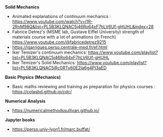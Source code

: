 **Solid Mechanics**
- Animated explanations of continuum mechanics : https://www.youtube.com/watch?v=i1R-2RnM98Q&list=PL5B3KLQNAC5j46Ro64xF7hLV6Uf-gHUHL&index=28
- Fabrice Detrez's (MSME lab, Gustave Eiffel University) strength of materials course with a lot of animations (in French) https://www.youtube.com/@fabricedetrez9215
- https://jgarrigues.perso.centrale-med.fr/ef.html
- Iker Temizer's continuum mechanics: https://www.youtube.com/playlist?list=PL5B3KLQNAC5j46Ro64xF7hLV6Uf-gHUHL
- lker Temizer's Solid Mechanics: https://www.youtube.com/playlist?list=PL5B3KLQNAC5iRc0RTy60E2la6g4PI3aED

**Basic Physics (Mechanics)**
- Basic maths reviewing and training as preparation for physics courses : https://colasbd.github.io/cdc/

**Numerical Analysis**
- https://numericalmethodssullivan.github.io/

**Jupyter books**
- https://perso.univ-lyon1.fr/marc.buffat/


